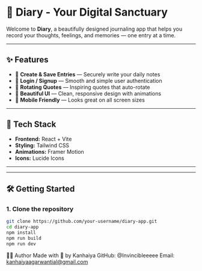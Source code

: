 # 📔 Diary - Your Digital Sanctuary

Welcome to **Diary**, a beautifully designed journaling app that helps you record your thoughts, feelings, and memories — one entry at a time.

---

## ✨ Features

- 📝 **Create & Save Entries** — Securely write your daily notes
- 🔐 **Login / Signup** — Smooth and simple user authentication
- 💬 **Rotating Quotes** — Inspiring quotes that auto-rotate
- 🎨 **Beautiful UI** — Clean, responsive design with animations
- 📱 **Mobile Friendly** — Looks great on all screen sizes

---

## 🚀 Tech Stack

- **Frontend:** React + Vite
- **Styling:** Tailwind CSS
- **Animations:** Framer Motion
- **Icons:** Lucide Icons

---


---

## 🛠 Getting Started

### 1. Clone the repository

```bash
git clone https://github.com/your-username/diary-app.git
cd diary-app
npm install
npm run build 
npm run dev
```


🧑‍💻 Author
Made with 💚 by Kanhaiya
GitHub: @Invincibleeeee
Email: kanhaiyaagarwantial@gmail.com



